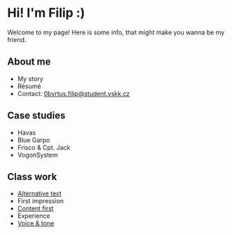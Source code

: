 # Hi! I'm Filip :)

Welcome to my page! Here is some info, that might make you wanna be my friend.

## About me 

- My story
- Résumé
- Contact: 0byrtus.filip@student.vskk.cz

## Case studies

- Havas
- Blue Garpo
- Frisco & Cpt. Jack
- VogonSystem

## Class work

- [Alternative text](01-alternative-text/index.md)
- First impression
- [Content first](03-content-first/index.md)
- Experience
- [Voice & tone](05-voice-tone/index.md)
